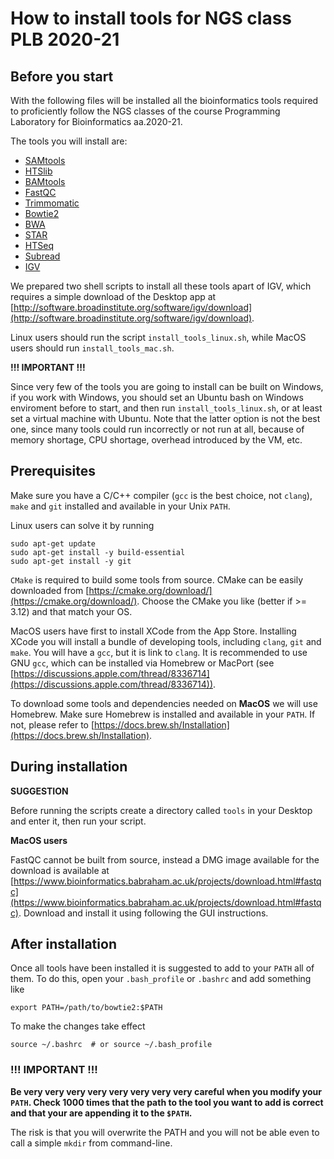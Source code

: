 # How to install tools for NGS class PLB 2020-21

## Before you start

With the following files will be installed all the bioinformatics tools required to proficiently
follow the NGS classes of the course Programming Laboratory for Bioinformatics aa.2020-21.

The tools you will install are:
- [SAMtools](https://github.com/samtools/samtools)
- [HTSlib](https://github.com/samtools/htslib)
- [BAMtools](https://github.com/pezmaster31/bamtools)
- [FastQC](https://www.bioinformatics.babraham.ac.uk/projects/fastqc/)
- [Trimmomatic](http://www.usadellab.org/cms/?page=trimmomatic)
- [Bowtie2](http://bowtie-bio.sourceforge.net/bowtie2/index.shtml)
- [BWA](http://bio-bwa.sourceforge.net/)
- [STAR](https://github.com/alexdobin/STAR)
- [HTSeq](https://htseq.readthedocs.io/en/master/)
- [Subread](http://subread.sourceforge.net/)
- [IGV](http://software.broadinstitute.org/software/igv/)

We prepared two shell scripts to install all these tools apart of IGV, which requires a simple download of the 
Desktop app at [http://software.broadinstitute.org/software/igv/download](http://software.broadinstitute.org/software/igv/download).

Linux users should run the script `install_tools_linux.sh`, while MacOS users should run `install_tools_mac.sh`.

**!!! IMPORTANT !!!**

Since very few of the tools you are going to install can be built on Windows, if you work with Windows,
you should set an Ubuntu bash on Windows enviroment before to start, and then run `install_tools_linux.sh`, 
or at least set a virtual machine with Ubuntu. Note that the latter option is not the best one, since many 
tools could run incorrectly or not run at all, because of memory shortage, CPU shortage, overhead introduced 
by the VM, etc.

## Prerequisites

Make sure you have a C/C++ compiler (`gcc` is the best choice, not `clang`), `make` and `git` installed and 
available in your Unix `PATH`. 

Linux users can solve it by running
```
sudo apt-get update
sudo apt-get install -y build-essential 
sudo apt-get install -y git
``` 

`CMake` is required to build some tools from source. CMake can be easily downloaded from [https://cmake.org/download/](https://cmake.org/download/). Choose 
the CMake you like (better if >= 3.12) and that match your OS.

MacOS users have first to install XCode from the App Store. Installing XCode you will install a bundle of 
developing tools, including `clang`, `git` and `make`. You will have a `gcc`, but it is link to `clang`. It 
is recommended to use GNU `gcc`, which can be installed via Homebrew or MacPort (see [https://discussions.apple.com/thread/8336714](https://discussions.apple.com/thread/8336714)).

To download some tools and dependencies needed on **MacOS** we will use Homebrew. Make sure Homebrew is installed and
available in your `PATH`. If not, please refer to [https://docs.brew.sh/Installation](https://docs.brew.sh/Installation).

## During installation

**SUGGESTION**

Before running the scripts create a directory called `tools` in your Desktop and enter it, then run your script.

**MacOS users**

FastQC cannot be built from source, instead a DMG image available for the download is available at [https://www.bioinformatics.babraham.ac.uk/projects/download.html#fastqc](https://www.bioinformatics.babraham.ac.uk/projects/download.html#fastqc). 
Download and install it using following the GUI instructions.

## After installation

Once all tools have been installed it is suggested to add to your `PATH` all of them. To do this, open your `.bash_profile` or `.bashrc` and add something like
```
export PATH=/path/to/bowtie2:$PATH
```
To make the changes take effect
```
source ~/.bashrc  # or source ~/.bash_profile
```

### !!! IMPORTANT !!!
**Be very very very very very very very very careful when you modify your `PATH`. Check 1000 times that the path to the tool you want to add is correct and that your are appending it to the `$PATH`.** 

The risk is that you will overwrite the PATH and you will not be able even to call a simple `mkdir` from command-line.

